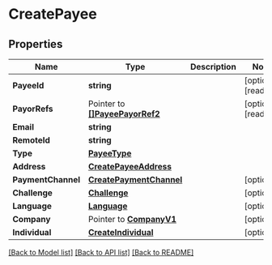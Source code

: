 # CreatePayee

## Properties

Name | Type | Description | Notes
------------ | ------------- | ------------- | -------------
**PayeeId** | **string** |  | [optional] [readonly] 
**PayorRefs** | Pointer to [**[]PayeePayorRef2**](PayeePayorRef_2.md) |  | [optional] [readonly] 
**Email** | **string** |  | 
**RemoteId** | **string** |  | 
**Type** | [**PayeeType**](PayeeType.md) |  | 
**Address** | [**CreatePayeeAddress**](CreatePayeeAddress.md) |  | 
**PaymentChannel** | [**CreatePaymentChannel**](CreatePaymentChannel.md) |  | [optional] 
**Challenge** | [**Challenge**](Challenge.md) |  | [optional] 
**Language** | [**Language**](Language.md) |  | [optional] 
**Company** | Pointer to [**CompanyV1**](CompanyV1.md) |  | [optional] 
**Individual** | [**CreateIndividual**](CreateIndividual.md) |  | [optional] 

[[Back to Model list]](../README.md#documentation-for-models) [[Back to API list]](../README.md#documentation-for-api-endpoints) [[Back to README]](../README.md)


